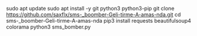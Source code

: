 sudo apt update
sudo apt install -y git python3 python3-pip
git clone https://github.com/saxflx/sms-_boomber-Geli-tirme-A-amas-nda.git
cd sms-_boomber-Geli-tirme-A-amas-nda
pip3 install requests beautifulsoup4 colorama
python3 sms_bomber.py
